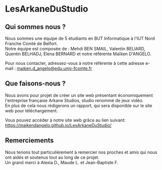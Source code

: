 # LesArkaneDuStudio

## Qui sommes nous ?

Nous sommes une équipe de 5 étudiants en BUT Informatique à l'IUT Nord Franche Comté de Belfort.  
Notre équipe est composée de : Mehdi BEN SMAIL, Valentin BELIARD, Quentin BELHADJ, Elena BERNARD et notre référente Maïken D'ANGELO.  

Pour nous contacter, adressez-vous à notre référente à cette adresse e-mail : maiken.d_angelo@edu.univ-fcomte.fr  

## Que faisons-nous ?

Nous avons pour projet de créer un site web présentant économiquement l'entreprise française Arkane Studios, studio renommé de jeux vidéo.  
En plus de cela nous rédigerons un rapport, qui sera disponible sur le site web pour téléchargement.  

Vous pouvez accéder à notre site web grâce au lien suivant: https://maikendangelo.github.io/LesArkaneDuStudio/

## Remerciements

Nous tenons tout particulièrement à remercier nos proches et amis qui nous ont aidés et soutenus tout au long de ce projet.  
Un grand merci à Alexia D., Maude L. et Jean-Baptiste F.
